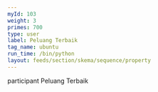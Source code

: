 ```yaml
---
myId: 103
weight: 3
primes: 700
type: user
label: Peluang Terbaik
tag_name: ubuntu
run_time: /bin/python
layout: feeds/section/skema/sequence/property
---
```

participant Peluang Terbaik
